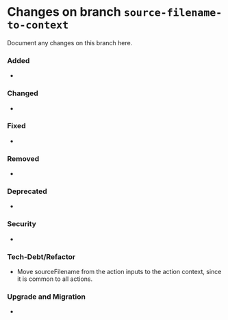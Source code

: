 # Changes on branch `source-filename-to-context`
Document any changes on this branch here.
### Added
- 

### Changed
- 

### Fixed
- 

### Removed
- 

### Deprecated
- 

### Security
- 

### Tech-Debt/Refactor
- Move sourceFilename from the action inputs to the action context, since it is common to all actions.

### Upgrade and Migration
- 
